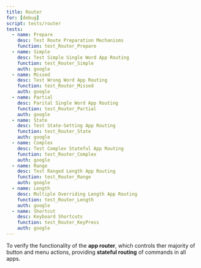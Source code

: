 ```yaml
---
title: Router
for: [debug]
script: tests/router
tests:
  - name: Prepare
    desc: Test Route Preparation Mechanisms
    function: test_Router_Prepare
  - name: Simple
    desc: Test Simple Single Word App Routing
    function: test_Router_Simple
    auth: google
  - name: Missed
    desc: Test Wrong Word App Routing
    function: test_Router_Missed
    auth: google
  - name: Partial
    desc: Parital Single Word App Routing
    function: test_Router_Partial
    auth: google
  - name: State
    desc: Test State-Setting App Routing
    function: test_Router_State
    auth: google
  - name: Complex
    desc: Test Complex Stateful App Routing
    function: test_Router_Complex
    auth: google
  - name: Range
    desc: Test Ranged Length App Routing
    function: test_Router_Range
    auth: google
  - name: Length
    desc: Multiple Overriding Length App Routing
    function: test_Router_Length
    auth: google
  - name: Shortcut
    desc: Keyboard Shortcuts
    function: test_Router_KeyPress
    auth: google
---
```

To verify the functionality of the __app router__, which controls ther majority of button and menu actions, providing __stateful routing__ of commands in all apps.